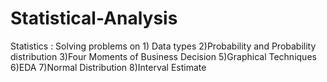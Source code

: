 # Statistical-Analysis
Statistics : Solving problems on  1) Data types 2)Probability and Probability distribution 3)Four Moments of Business Decision 5)Graphical Techniques 6)EDA 7)Normal Distribution 8)Interval Estimate
